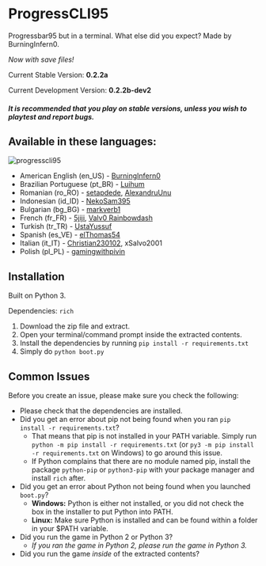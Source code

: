 # ProgressCLI95

Progressbar95 but in a terminal. What else did you expect? Made by BurningInfern0. 

*Now with save files!*

Current Stable Version: **0.2.2a**

Current Development Version: **0.2.2b-dev2**

#### _It is recommended that you play on stable versions, unless you wish to playtest and report bugs._

## Available in these languages:
![progresscli95](https://user-images.githubusercontent.com/74492478/165626243-d5c37e68-5e8f-4a2c-b50a-f9c77c79f2cd.gif)
- American English (en_US) - [BurningInfern0](https://github.com/BurningInfern0)
- Brazilian Portuguese (pt_BR) - [Luihum](https://github.com/luihum)
- Romanian (ro_RO) - [setapdede](https://github.com/setapdede), [AlexandruUnu](https://github.com/AlexandruUnu)
- Indonesian (id_ID) - [NekoSam395](https://github.com/NekoSam395)
- Bulgarian (bg_BG) - [markverb1](https://github.com/markverb1)
- French (fr_FR) - [5jiji](https://github.com/5jiji), [Valv0 Rainbowdash](https://github.com/valv0-rainbow-dash)
- Turkish (tr_TR) - [UstaYussuf](https://github.com/ustayussuf)
- Spanish (es_VE) - [elThomas54](https://github.com/elThomas54)
- Italian (it_IT) - [Christian230102](https://github.com/Christian230102), xSalvo2001
- Polish (pl_PL) - [gamingwithpivin](https://github.com/pivinx1)

## Installation

Built on Python 3.

Dependencies: `rich`

1. Download the zip file and extract.
2. Open your terminal/command prompt inside the extracted contents.
3. Install the dependencies by running `pip install -r requirements.txt`
4. Simply do `python boot.py`

## Common Issues
Before you create an issue, please make sure you check the following:
- Please check that the dependencies are installed.
- Did you get an error about pip not being found when you ran `pip install -r requirements.txt`?
  - That means that pip is not installed in your PATH variable. Simply run `python -m pip install -r requirements.txt` (or `py3 -m pip install -r requirements.txt` on Windows) to go around this issue.
  - If Python complains that there are no module named pip, install the package `python-pip` or `python3-pip` with your package manager and install `rich` after.
- Did you get an error about Python not being found when you launched `boot.py`?
  - **Windows:** Python is either not installed, or you did not check the box in the installer to put Python into PATH.
  - **Linux:** Make sure Python is installed and can be found within a folder in your $PATH variable.
- Did you run the game in Python 2 or Python 3?
  - _If you ran the game in Python 2, please run the game in Python 3._
- Did you run the game _inside_ of the extracted contents?
